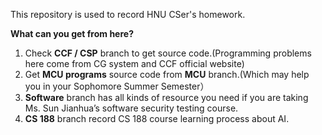 This repository is used to record HNU CSer's homework. 

**What can you get from here?**

1. Check **CCF / CSP** branch to get source code.(Programming problems here come from CG system and CCF official website)
2. Get **MCU programs** source code from **MCU** branch.(Which may help you in your Sophomore Summer Semester）
3. **Software** branch has all kinds of resource you need if you are taking Ms. Sun Jianhua’s software security testing course.
4. **CS 188** branch record CS 188 course learning process about AI.
